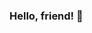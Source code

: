 ### Hello, friend! 👋

<!--


- 🔭 I’m currently working on ...
- 🌱 I’m currently learning JavaScript (and continually brushing up on my HTML and CSS). React is next!
- 👯 I’m looking to collaborate on ...
- 🤔 I’m looking for help with ...
- 💬 Ask me about ...
- 📫 Feel free to reach out to me on Twitter <!-- or LinkedIn --><!--
- 😄 Pronouns: she/her
- ⚡ Fun fact: ...
-->
